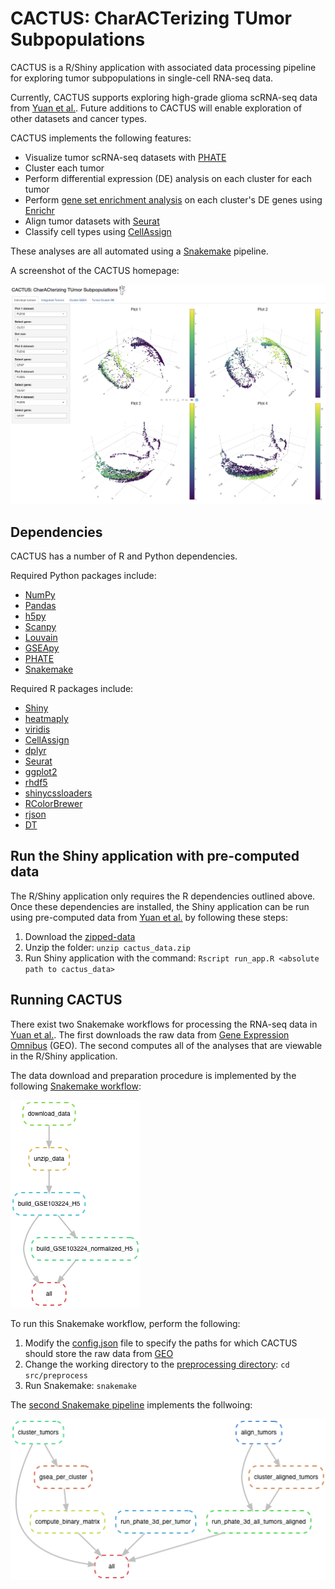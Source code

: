 # CACTUS: CharACTerizing TUmor Subpopulations

CACTUS is a R/Shiny application with associated data processing pipeline for exploring tumor subpopulations in single-cell RNA-seq data.

Currently, CACTUS supports exploring high-grade glioma scRNA-seq data from [Yuan et al.](https://genomemedicine.biomedcentral.com/articles/10.1186/s13073-018-0567-9). Future additions to CACTUS will enable exploration of other datasets and cancer types.

CACTUS implements the following features: 
* Visualize tumor scRNA-seq datasets with [PHATE](https://github.com/KrishnaswamyLab/PHATE) 
* Cluster each tumor 
* Perform differential expression (DE) analysis on each cluster for each tumor 
* Perform [gene set enrichment analysis](https://www.pnas.org/content/102/43/15545) on each cluster's DE genes using [Enrichr](https://amp.pharm.mssm.edu/Enrichr/) 
* Align tumor datasets with [Seurat](https://www.cell.com/cell/fulltext/S0092-8674(19)30559-8?_returnURL=https%3A%2F%2Flinkinghub.elsevier.com%2Fretrieve%2Fpii%2FS0092867419305598%3Fshowall%3Dtrue) 
* Classify cell types using [CellAssign](https://shahlab.ca/projects/cellassign/) 

These analyses are all automated using a [Snakemake](https://snakemake.readthedocs.io/en/stable/) pipeline. 

A screenshot of the CACTUS homepage: 

![screenshot](https://github.com/mbernste/cancer-single-cell-biomarker/blob/master/screenshot.png) 

## Dependencies

CACTUS has a number of R and Python dependencies. 

Required Python packages include:
* [NumPy](https://numpy.org) 
* [Pandas](https://pandas.pydata.org) 
* [h5py](https://pypi.org/project/h5py/) 
* [Scanpy](https://icb-scanpy.readthedocs-hosted.com/en/stable/) 
* [Louvain](https://louvain-igraph.readthedocs.io/en/latest/) 
* [GSEApy](https://gseapy.readthedocs.io/en/latest/)
* [PHATE](https://github.com/KrishnaswamyLab/PHATE) 
* [Snakemake](https://snakemake.readthedocs.io/en/stable/)

Required R packages include:
* [Shiny](https://www.google.com/search?client=safari&rls=en&q=R+Shiny&ie=UTF-8&oe=UTF-8)
* [heatmaply](https://cran.r-project.org/web/packages/heatmaply/index.html) 
* [viridis](https://cran.r-project.org/web/packages/viridis/index.html) 
* [CellAssign](https://shahlab.ca/projects/cellassign/) 
* [dplyr](https://www.rdocumentation.org/packages/dplyr/versions/0.7.8) 
* [Seurat](https://satijalab.org/seurat/) 
* [ggplot2](https://ggplot2.tidyverse.org) 
* [rhdf5](http://bioconductor.org/packages/release/bioc/html/rhdf5.html) 
* [shinycssloaders](https://cran.r-project.org/web/packages/shinycssloaders/index.html) 
* [RColorBrewer](https://cran.r-project.org/web/packages/RColorBrewer/index.html) 
* [rjson](https://cran.r-project.org/web/packages/rjson/index.html) 
* [DT](https://cran.r-project.org/web/packages/DT/index.html) 

## Run the Shiny application with pre-computed data

The R/Shiny application only requires the R dependencies outlined above. Once these dependencies are installed, the Shiny application can be run using pre-computed data from [Yuan et al.](https://genomemedicine.biomedcentral.com/articles/10.1186/s13073-018-0567-9) by following these steps:
1. Download the [zipped-data](https://uwmadison.box.com/s/8gxeyb7ropvi0up1ydaiy2jud0amlo0f)
2. Unzip the folder:
``unzip cactus_data.zip``
3. Run Shiny application with the command:
``Rscript run_app.R <absolute path to cactus_data>``

## Running CACTUS

There exist two Snakemake workflows for processing the RNA-seq data in [Yuan et al.](https://genomemedicine.biomedcentral.com/articles/10.1186/s13073-018-0567-9). The first downloads the raw data from [Gene Expression Omnibus](https://www.ncbi.nlm.nih.gov/geo/query/acc.cgi?acc=GSE103224) (GEO). The second computes all of the analyses that are viewable in the R/Shiny application. 

The data download and preparation procedure is implemented by the following [Snakemake workflow](https://github.com/mbernste/cancer-single-cell-biomarker/blob/master/src/preprocess/Snakefile):

![DAG](https://github.com/mbernste/cancer-single-cell-biomarker/blob/master/prep_data_dag.png)

To run this Snakemake workflow, perform the following:
1. Modify the [config.json](https://github.com/mbernste/cancer-single-cell-biomarker/blob/master/src/config.json) file to specify the paths for which CACTUS should store the raw data from [GEO](https://www.ncbi.nlm.nih.gov/geo/query/acc.cgi?acc=GSE103224)
2. Change the working directory to the [preprocessing directory](https://github.com/mbernste/cancer-single-cell-biomarker/tree/master/src/preprocess): ``cd src/preprocess``
3. Run Snakemake: ``snakemake``

The [second Snakemake pipeline](https://github.com/mbernste/cancer-single-cell-biomarker/blob/master/src/analysis/Snakefile) implements the follwoing:

![DAG](https://github.com/mbernste/cancer-single-cell-biomarker/blob/master/dag.png)
